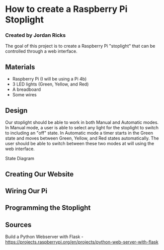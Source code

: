 # How to create a Raspberry Pi Stoplight
### Created by Jordan Ricks

The goal of this project is to create a Raspberry Pi "stoplight" that can be controlled through a web interface. 

## Materials
* Raspberry Pi (I will be using a Pi 4b)
* 3 LED lights (Green, Yellow, and Red)
* A breadboard
* Some wires

## Design
Our stoplight should be able to work in both Manual and Automatic modes. In Manual mode, a user is able to select any light for the stoplight to switch to including an "off" state. In Automatic mode a timer starts in the Green state and moves between Green, Yellow, and Red states automatically. The user should be able to switch between these two modes at will using the web interface.

State Diagram

## Creating Our Website

## Wiring Our Pi

## Programming the Stoplight

## Sources
Build a Python Webserver with Flask - https://projects.raspberrypi.org/en/projects/python-web-server-with-flask
